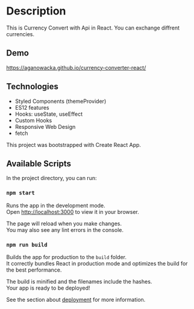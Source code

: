 # Description

This is Currency Convert with Api in React. You can exchange diffrent currencies.

## Demo

https://aganowacka.github.io/currency-converter-react/

## Technologies

- Styled Components (themeProvider)
- ES12 features
- Hooks: useState, useEffect
- Custom Hooks
- Responsive Web Design
- fetch

This project was bootstrapped with Create React App.

## Available Scripts

In the project directory, you can run:

### `npm start`

Runs the app in the development mode.\
Open [http://localhost:3000](http://localhost:3000) to view it in your browser.

The page will reload when you make changes.\
You may also see any lint errors in the console.

### `npm run build`

Builds the app for production to the `build` folder.\
It correctly bundles React in production mode and optimizes the build for the best performance.

The build is minified and the filenames include the hashes.\
Your app is ready to be deployed!

See the section about [deployment](https://facebook.github.io/create-react-app/docs/deployment) for more information.

